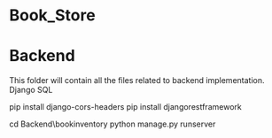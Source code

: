 # Book_Store
# Backend
This folder will contain all the files related to backend implementation.
Django
SQL


pip install django-cors-headers
pip install djangorestframework

cd Backend\bookinventory
python manage.py runserver 